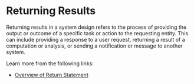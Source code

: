 # Returning Results

Returning results in a system design refers to the process of providing the output or outcome of a specific task or action to the requesting entity. This can include providing a response to a user request, returning a result of a computation or analysis, or sending a notification or message to another system.

Learn more from the following links:

- [Overview of Return Statement](https://press.rebus.community/programmingfundamentals/chapter/return-statement/)